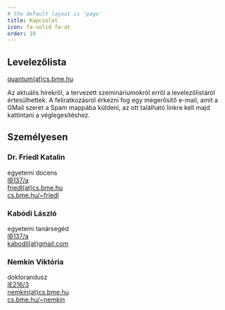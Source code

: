 ```yaml
---
# the default layout is 'page'
title: Kapcsolat
icon: fa-solid fa-at
order: 10
---
```


## Levelezőlista

[quantum(at)cs.bme.hu](https://www.cs.bme.hu/mailman3/postorius/lists/quantum.cs.bme.hu/)

Az aktuális hírekről, a tervezett szemináriumokról erről a levelezőlistáról értesülhettek.
A feliratkozásról érkezni fog egy megerősítő e-mail, amit a GMail szeret a Spam mappába küldeni,
az ott található linkre kell majd kattintani a véglegesítéshez.

## Személyesen

### Dr. Friedl Katalin

egyetemi docens  
[IB137/a](http://www.szit.bme.hu/rolunk/kapcsolat.html)  
[friedl(at)cs.bme.hu](mailto:friedl@cs.bme.hu)  
[cs.bme.hu/~friedl](https://cs.bme.hu/~friedl)

### Kabódi László

egyetemi tanársegéd  
[IB137/a](http://www.szit.bme.hu/rolunk/kapcsolat.html)  
[kabodil(at)gmail.com](mailto:kabodil@gmail.com)

### Nemkin Viktória

doktorandusz  
[IE216/3](http://www.szit.bme.hu/rolunk/kapcsolat.html)  
[nemkin(at)cs.bme.hu](mailto:nemkin@cs.bme.hu)  
[cs.bme.hu/~nemkin](https://cs.bme.hu/~nemkin)
